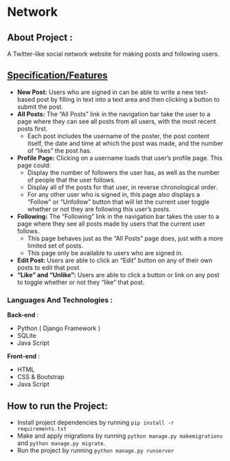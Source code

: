 # Network
## About Project :

A Twitter-like social network website for making posts and following users.

## [Specification/Features](https://cs50.harvard.edu/web/2020/projects/4/network/)
- **New Post:** Users who are signed in can be able to write a new text-based post by filling in text into a text area and then clicking a button to submit the post.
- **All Posts:** The “All Posts” link in the navigation bar take the user to a page where they can see all posts from all users, with the most recent posts first.
    - Each post includes the username of the poster, the post content itself, the date and time at which the post was made, and the number of “likes” the post has.
- **Profile Page:** Clicking on a username loads that user’s profile page. This page could:
    - Display the number of followers the user has, as well as the number of people that the user follows.
    - Display all of the posts for that user, in reverse chronological order.
    - For any other user who is signed in, this page also displays a “Follow” or “Unfollow” button that will let the current user toggle whether or not they are following this user’s posts.
- **Following:** The “Following” link in the navigation bar takes the user to a page where they see all posts made by users that the current user follows.
    - This page behaves just as the “All Posts” page does, just with a more limited set of posts.
    - This page only be available to users who are signed in.
- **Edit Post:** Users are able to click an “Edit” button on any of their own posts to edit that post.
- **“Like” and “Unlike”:** Users are able to click a button or link on any post to toggle whether or not they “like” that post.

### Languages And Technologies :

**Back-end** :

- Python ( Django Framework )
- SQLite
- Java Script

**Front-end** :

- HTML
- CSS & Bootstrap
- Java Script



## How to run the Project:

- Install project dependencies by running `pip install -r requirements.txt`
- Make and apply migrations by running `python manage.py makemigrations` and `python manage.py migrate`.
- Run the project by running `python manage.py runserver`


